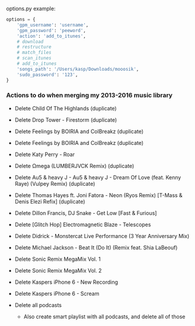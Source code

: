 options.py example:
```python
options = {
    'gpm_username': 'username',
    'gpm_password': 'peeword',
    'action': 'add_to_itunes',
    # download
    # restructure
    # match_files
    # scan_itunes
    # add_to_itunes
    'songs_path': '/Users/kasp/Downloads/mooosik',
    'sudo_password': '123',
}
```

### Actions to do when merging my 2013-2016 music library

- Delete Child Of The Highlands (duplicate)
- Delete Drop Tower - Firestorm (duplicate)
- Delete Feelings by BOIRIA and ColBreakz (duplicate)
- Delete Feelings by BOIRIA and ColBreakz (duplicate)
- Delete Katy Perry - Roar
- Delete Ωmega (LUMBERJVCK Remix) (duplicate)
- Delete Au5 & heavy J - Au5 & heavy J - Dream Of Love (feat. Kenny Raye) (Vulpey Remix) (duplicate)
- Delete Thomas Hayes ft. Joni Fatora - Neon (Ryos Remix) [T-Mass & Denis Elezi Refix] (duplicate)

- Delete Dillon Francis, DJ Snake - Get Low [Fast & Furious]
- Delete [Glitch Hop] Electromagnetic Blaze - Telescopes
- Delete Didrick - Monstercat Live Performance (3 Year Anniversary Mix)

- Delete Michael Jackson - Beat It (Do It) (Remix feat. Shia LaBeouf)
- Delete Sonic Remix MegaMix Vol. 1
- Delete Sonic Remix MegaMix Vol. 2
- Delete Kaspers iPhone 6 - New Recording
- Delete Kaspers iPhone 6 - Scream

- Delete all podcasts
    - Also create smart playlist with all podcasts, and delete all of those